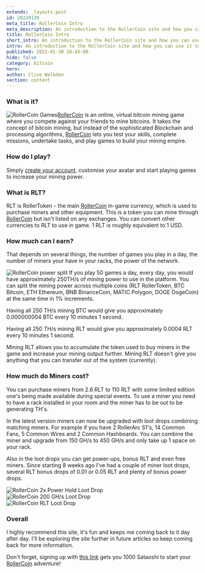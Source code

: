 ```yaml
---
extends: _layouts.post
id: 20220130
meta_title: RollerCoin Intro
meta_description: An introduction to the RollerCoin site and how you can use it to mine your own coins 
title: RollerCoin Intro
short_intro: An introduction to the RollerCoin site and how you can use it to mine your own coins
intro: An introduction to the RollerCoin site and how you can use it to mine your own coins
published: 2022-01-30 20:45:00
hide: false
category: bitcoin
hero:
author: Clive Walkden
section: content
---
```


### What is it?
<img alt="RollerCoin Games" src="/assets/images/blog/articles/rollercoin-games.jpg" class="md:float-right md:w-2/5 md:pl-8" /><a href="https://rollercoin.com/?r=kwlqf6gu" target="_blank" rel="external" title="RollerCoin">RollerCoin</a> is an online, virtual bitcoin mining game where you compete against your friends to mine bitcoins. It takes the concept of bitcoin mining, but instead of the sophisticated Blockchain and processing algorithms, <a href="https://rollercoin.com/?r=kwlqf6gu" target="_blank" rel="external" title="RollerCoin">RollerCoin</a> lets you test your skills, complete missions, undertake tasks, and play games to build your mining empire. 

### How do I play?
Simply <a href="https://rollercoin.com/?r=kwlqf6gu" target="_blank" rel="external" title="RollerCoin">create your account</a>, customise your avatar and start playing games to increase your mining power. 

### What is RLT?
RLT is RollerToken - the main <a href="https://rollercoin.com/?r=kwlqf6gu" target="_blank" rel="external" title="RollerCoin">RollerCoin</a> in-game currency, which is used to purchase miners and other equipment. This is a token you can mine through <a href="https://rollercoin.com/?r=kwlqf6gu" target="_blank" rel="external" title="RollerCoin">RollerCoin</a> but isn't listed on any exchanges. You can convert other currencies to RLT to use in game. 1 RLT is roughly equivalent to 1 USD.

### How much can I earn?
That depends on several things, the number of games you play in a day, the number of miners your have in your racks, the power of the network.

<img alt="RollerCoin power split" src="/assets/images/blog/articles/rollercoin-power-split.jpg" class="md:float-right md:w-2/5 md:pl-8" /> If you play 50 games a day, every day, you would have approximately 250TH/s of mining power to use in the platform. You can split the mining power across multiple coins (RLT RollerToken, BTC Bitcoin, ETH Ethereum, BNB BinanceCoin, MATIC Polygon, DOGE DogeCoin) at the same time in 1% increments.

Having all 250 TH/s mining BTC would give you approximately 0.000000004 BTC every 10 minutes 1 second.

Having all 250 TH/s mining RLT would give you approximately 0.0004 RLT every 10 minutes 1 second.

Mining RLT allows you to accumulate the token used to buy miners in the game and increase your mining output further. Mining RLT doesn't give you anything that you can transfer out of the system (currently).

### How much do Miners cost?
You can purchase miners from 2.6 RLT to 110 RLT with some limited edition one's being made available during special events. To use a miner you need to have a rack installed in your room and the miner has to be out to be generating TH's.

In the latest version miners can now be upgraded with loot drops combining matching miners. For example if you have 2 RollerArc S1's, 14 Common Fans, 5 Common Wires and 2 Common Hashboards. You can combine the miner and upgrade from 150 GH/s to 450 GH/s and only take up 1 space on your rack.

Also in the loot drops you can get power-ups, bonus RLT and even free miners. Since starting 8 weeks ago I've had a couple of miner loot drops, several RLT bonus drops of 0.01 or 0.05 RLT and plenty of bonus power drops.

<div class="flex mb-8">
<div class="flex-1"><img alt="RollerCoin 2x Power Hold Loot Drop" src="/assets/images/blog/articles/rollercoin-2xpower-hold-loot-drop.jpg" /></div>
<div class="flex-1"><img alt="RollerCoin 200 GH/s Loot Drop" src="/assets/images/blog/articles/rollercoin-200ghs-loot-drop.jpg" /></div>
<div class="flex-1"><img alt="RollerCoin RLT Loot Drop" src="/assets/images/blog/articles/rollercoin-rlt-loot-drop.jpg" /></div>
</div>

### Overall
I highly recommend this site, it's fun and keeps me coming back to it day after day. I'll be exploring the site further in future articles so keep coming back for more information.

Don't forget, signing up with <a href="https://rollercoin.com/?r=kwlqf6gu" target="_blank" rel="external" title="RollerCoin">this link</a> gets you 1000 Sataoshi to start your <a href="https://rollercoin.com/?r=kwlqf6gu" target="_blank" rel="external" title="RollerCoin">RollerCoin</a> adventure!